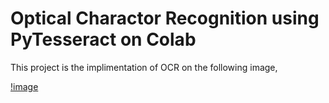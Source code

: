 # Optical Charactor Recognition using PyTesseract on Colab

This project is the implimentation of OCR on the following image,

[!image](2.jpg)
